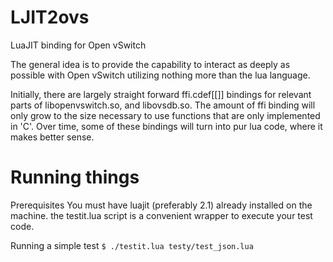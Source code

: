 # LJIT2ovs
LuaJIT binding for Open vSwitch

The general idea is to provide the capability to interact as deeply as possible
with Open vSwitch utilizing nothing more than the lua language.  

Initially, there
are largely straight forward ffi.cdef[[]] bindings for relevant parts of libopenvswitch.so, and libovsdb.so.  The amount of ffi binding will only grow to the size necessary to use functions that are only implemented in 'C'.  Over time, some of these bindings will turn into pur lua code, where it makes better sense.

Running things
==============

Prerequisites
	You must have luajit (preferably 2.1) already installed on the machine.
	the testit.lua script is a convenient wrapper to execute your test code.

Running a simple test
	```$ ./testit.lua testy/test_json.lua
	```

